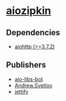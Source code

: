 # [aiozipkin](https://pypi.org/project/aiozipkin)

## Dependencies
- [aiohttp (>=3.7.2)](packages/a/aiohttp.md)



## Publishers
- [aio-libs-bot](https://pypi.org/user/aio-libs-bot)
- [Andrew.Svetlov](https://pypi.org/user/Andrew.Svetlov)
- [jettify](https://pypi.org/user/jettify)

